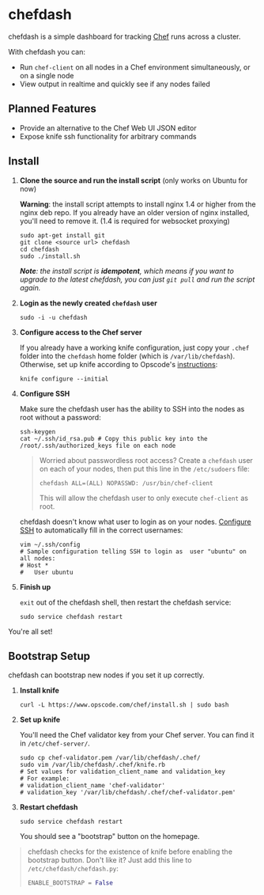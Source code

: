 chefdash
========

chefdash is a simple dashboard for tracking [Chef](http://www.opscode.com/chef/) runs across a cluster.

With chefdash you can:

* Run `chef-client` on all nodes in a Chef environment simultaneously, or on a single node
* View output in realtime and quickly see if any nodes failed

Planned Features
----------------

* Provide an alternative to the Chef Web UI JSON editor
* Expose knife ssh functionality for arbitrary commands

Install
-------

1. **Clone the source and run the install script** (only works on Ubuntu for now)

	__Warning__: the install script attempts to install nginx 1.4 or higher from the nginx deb repo. If you already have an older version of nginx installed, you'll need to remove it. (1.4 is required for websocket proxying)

	```shell
	sudo apt-get install git
	git clone <source url> chefdash
	cd chefdash
	sudo ./install.sh
	```

	*__Note__: the install script is __idempotent__, which means if you want to upgrade to the latest chefdash, you can just `git pull` and run the script again.*

2. **Login as the newly created `chefdash` user**

	```shell
	sudo -i -u chefdash
	```

3. **Configure access to the Chef server**

	If you already have a working knife configuration, just copy your `.chef` folder into the `chefdash` home folder (which is `/var/lib/chefdash`). Otherwise, set up knife according to Opscode's [instructions](http://docs.opscode.com/knife_configure.html):

	```shell
	knife configure --initial
	```

4. **Configure SSH**

	Make sure the chefdash user has the ability to SSH into the nodes as root without a password:

	```shell
	ssh-keygen
	cat ~/.ssh/id_rsa.pub # Copy this public key into the /root/.ssh/authorized_keys file on each node
	```

	> Worried about passwordless root access? Create a `chefdash` user on each of your nodes, then put this line in the `/etc/sudoers` file:
	>
	> ```shell
	> chefdash ALL=(ALL) NOPASSWD: /usr/bin/chef-client
	> ```
	> 
	> This will allow the chefdash user to only execute `chef-client` as root.

	chefdash doesn't know what user to login as on your nodes. [Configure SSH](http://nerderati.com/2011/03/simplify-your-life-with-an-ssh-config-file/) to automatically fill in the correct usernames:

	```shell
	vim ~/.ssh/config
	# Sample configuration telling SSH to login as  user "ubuntu" on all nodes:
	# Host *
	#   User ubuntu
	```

6. **Finish up**

	`exit` out of the chefdash shell, then restart the chefdash service:

	```shell
	sudo service chefdash restart
	```

You're all set!

Bootstrap Setup
---------------

chefdash can bootstrap new nodes if you set it up correctly.

1. **Install knife**

	```shell
	curl -L https://www.opscode.com/chef/install.sh | sudo bash
	```

2. **Set up knife**

	You'll need the Chef validator key from your Chef server. You can find it in `/etc/chef-server/`.

	```shell
	sudo cp chef-validator.pem /var/lib/chefdash/.chef/
	sudo vim /var/lib/chefdash/.chef/knife.rb
	# Set values for validation_client_name and validation_key
	# For example:
	# validation_client_name 'chef-validator'
	# validation_key '/var/lib/chefdash/.chef/chef-validator.pem'
	```

3. **Restart chefdash**

	```shell
	sudo service chefdash restart
	```

	You should see a "bootstrap" button on the homepage.

> chefdash checks for the existence of knife before enabling the bootstrap button. Don't like it? Just add this line to `/etc/chefdash/chefdash.py`:
> 
> ```python
> ENABLE_BOOTSTRAP = False
> ```
